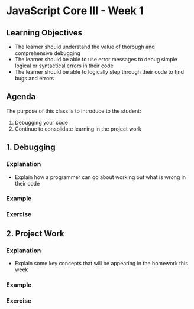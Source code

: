 # JavaScript Core III - Week 1

## Learning Objectives

- The learner should understand the value of thorough and comprehensive debugging
- The learner should be able to use error messages to debug simple logical or syntactical errors in their code
- The learner should be able to logically step through their code to find bugs and errors

## Agenda

The purpose of this class is to introduce to the student:

1. Debugging your code
2. Continue to consolidate learning in the project work

## 1. Debugging

### Explanation

- Explain how a programmer can go about working out what is wrong in their code

### Example

<!-- TODO -->

### Exercise

<!-- TODO -->

## 2. Project Work

### Explanation

- Explain some key concepts that will be appearing in the homework this week

### Example

<!-- TODO -->

### Exercise

<!-- TODO -->

